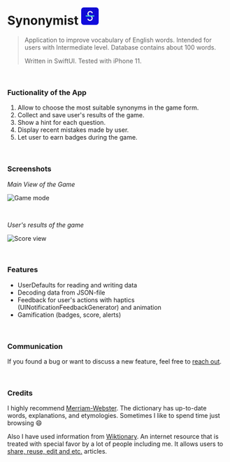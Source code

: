 # Synonymist   <img src="Screenshots/appIcon.png" width="40px" />
> Application to improve vocabulary of English words. Intended for users with Intermediate level. Database contains about 100 words. 
>
> Written in SwiftUI. Tested with iPhone 11.

<br/>

### Fuctionality of the App
1. Allow to choose the most suitable synonyms in the game form.
2. Collect and save user's results of the game.
3. Show a hint for each question.
4. Display recent mistakes made by user.
5. Let user to earn badges during the game.

<br/>

### Screenshots

*Main View of the Game*

![Game mode](Screenshots/gameMode.gif)

<br/>

*User's results of the game*

![Score view](Screenshots/score.gif)

<br/>

### Features 
- UserDefaults for reading and writing data
- Decoding data from JSON-file 
- Feedback for user's actions with haptics (UINotificationFeedbackGenerator) and animation
- Gamification (badges, score, alerts)  
<br/>

### Communication
If you found a bug or want to discuss a new feature, feel free to [reach out](mailto:Valerika.Hello@gmail.com).

<br/>

### Credits

I highly recommend [Merriam-Webster](https://www.merriam-webster.com). The dictionary has up-to-date words, explanations, and etymologies. Sometimes I like to spend time just browsing 😄 

Also I have used information from [Wiktionary](https://en.wiktionary.org/wiki). An internet resource that is treated with special favor by a lot of people including me. It allows users to [share, reuse, edit and etc.](https://foundation.wikimedia.org/wiki/Terms_of_Use/en) articles.
